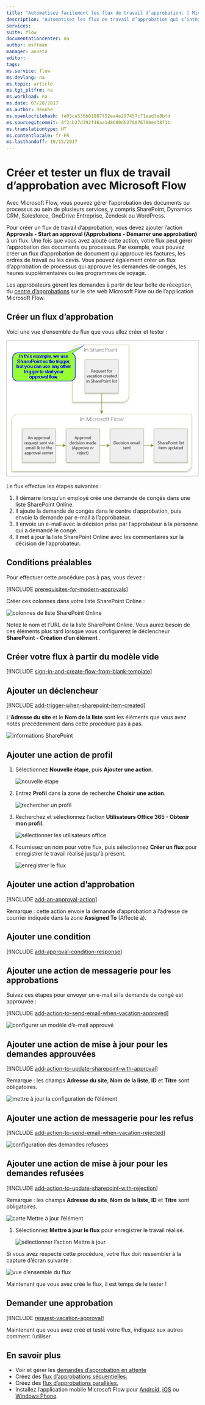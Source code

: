 ```yaml
---
title: "Automatisez facilement les flux de travail d’approbation. | Microsoft Docs"
description: "Automatisez les flux de travail d’approbation qui s’intègrent à SharePoint, Dynamics CRM, Salesforce, OneDrive Entreprise, Zendesk ou WordPress."
services: 
suite: flow
documentationcenter: na
author: msftman
manager: anneta
editor: 
tags: 
ms.service: flow
ms.devlang: na
ms.topic: article
ms.tgt_pltfrm: na
ms.workload: na
ms.date: 07/20/2017
ms.author: deonhe
ms.openlocfilehash: fe05ce536b61887f52ea4e297457c71ead3e8bfd
ms.sourcegitcommit: 4f2cb27d392f46aa1d8680d6278876780ed3871b
ms.translationtype: HT
ms.contentlocale: fr-FR
ms.lasthandoff: 10/15/2017
---
```

# <a name="create-and-test-an-approval-workflow-with-microsoft-flow"></a>Créer et tester un flux de travail d’approbation avec Microsoft Flow
Avec Microsoft Flow, vous pouvez gérer l’approbation des documents ou processus au sein de plusieurs services, y compris SharePoint, Dynamics CRM, Salesforce, OneDrive Entreprise, Zendesk ou WordPress.

Pour créer un flux de travail d’approbation, vous devez ajouter l’action **Approvals - Start an approval (Approbations - Démarrer une approbation)** à un flux. Une fois que vous avez ajouté cette action, votre flux peut gérer l’approbation des documents ou processus. Par exemple, vous pouvez créer un flux d’approbation de document qui approuve les factures, les ordres de travail ou les devis. Vous pouvez également créer un flux d’approbation de processus qui approuve les demandes de congés, les heures supplémentaires ou les programmes de voyage.

Les approbateurs gèrent les demandes à partir de leur boîte de réception, du [centre d’approbations](https://flow.microsoft.com/manage/approvals/received/) sur le site web Microsoft Flow ou de l’application Microsoft Flow.

## <a name="create-an-approval-flow"></a>Créer un flux d’approbation
Voici une vue d’ensemble du flux que vous allez créer et tester :

   ![vue d’ensemble du flux](./media/modern-approvals/create-flow-overview.png)

Le flux effectue les étapes suivantes :

1. Il démarre lorsqu’un employé crée une demande de congés dans une liste SharePoint Online.
2. Il ajoute la demande de congés dans le centre d’approbation, puis envoie la demande par e-mail à l’approbateur.
3. Il envoie un e-mail avec la décision prise par l’approbateur à la personne qui a demandé le congé.
4. Il met à jour la liste SharePoint Online avec les commentaires sur la décision de l’approbateur.

## <a name="prerequisites"></a>Conditions préalables
Pour effectuer cette procédure pas à pas, vous devez :

[!INCLUDE [prerequisites-for-modern-approvals](includes/prerequisites-for-modern-approvals.md)]

Créer ces colonnes dans votre liste SharePoint Online :

   ![colonnes de liste SharePoint Online](./media/modern-approvals/sharepoint-list-fields.png)

Notez le nom et l’URL de la liste SharePoint Online. Vous aurez besoin de ces éléments plus tard lorsque vous configurerez le déclencheur **SharePoint - Création d’un élément** .

## <a name="create-your-flow-from-the-blank-template"></a>Créer votre flux à partir du modèle vide
[!INCLUDE [sign-in-and-create-flow-from-blank-template](includes/sign-in-and-create-flow-from-blank-template.md)]

## <a name="add-a-trigger"></a>Ajouter un déclencheur
[!INCLUDE [add-trigger-when-sharepoint-item-created](includes/add-trigger-when-sharepoint-item-created.md)]

L’**Adresse du site** et le **Nom de la liste** sont les éléments que vous avez notés précédemment dans cette procédure pas à pas.

![informations SharePoint](./media/modern-approvals/select-sharepoint-site-info.png)

## <a name="add-a-profile-action"></a>Ajouter une action de profil
1. Sélectionnez **Nouvelle étape**, puis **Ajouter une action**.
   
    ![nouvelle étape](./media/modern-approvals/select-sharepoint-add-action.png)
2. Entrez **Profil** dans la zone de recherche **Choisir une action**.
   
    ![rechercher un profil](./media/modern-approvals/search-for-profile.png)
3. Recherchez et sélectionnez l’action **Utilisateurs Office 365 - Obtenir mon profil**.
   
    ![sélectionner les utilisateurs office](./media/modern-approvals/select-my-profile.png)
4. Fournissez un nom pour votre flux, puis sélectionnez **Créer un flux** pour enregistrer le travail réalisé jusqu'à présent.
   
    ![enregistrer le flux](./media/modern-approvals/save.png)

## <a name="add-an-approval-action"></a>Ajouter une action d’approbation
[!INCLUDE [add-an-approval-action](includes/add-an-approval-action.md)]

Remarque : cette action envoie la demande d’approbation à l’adresse de courrier indiquée dans la zone **Assigned To** (Affecté à).

## <a name="add-a-condition"></a>Ajouter une condition
[!INCLUDE [add-approval-condition-response](includes/add-approval-condition-response.md)]

## <a name="add-an-email-action-for-approvals"></a>Ajouter une action de messagerie pour les approbations
Suivez ces étapes pour envoyer un e-mail si la demande de congé est approuvée :

[!INCLUDE [add-action-to-send-email-when-vacation-approved](includes/add-action-to-send-email-when-vacation-approved.md)]

   ![configurer un modèle d’e-mail approuvé](./media/sequential-modern-approvals/yes-email-config.png)

## <a name="add-an-update-action-for-approved-requests"></a>Ajouter une action de mise à jour pour les demandes approuvées
[!INCLUDE [add-action-to-update-sharepoint-with-approval](includes/add-action-to-update-sharepoint-with-approval.md)]

Remarque : les champs **Adresse du site**, **Nom de la liste**, **ID** et **Titre** sont obligatoires.

![mettre à jour la configuration de l’élément](./media/modern-approvals/configure-update-item.png)

## <a name="add-an-email-action-for-rejections"></a>Ajouter une action de messagerie pour les refus
[!INCLUDE [add-action-to-send-email-when-vacation-rejected](includes/add-action-to-send-email-when-vacation-rejected.md)]

![configuration des demandes refusées](./media/modern-approvals/configure-rejected-email.png)

## <a name="add-update-action-for-rejected-requests"></a>Ajouter une action de mise à jour pour les demandes refusées
[!INCLUDE [add-action-to-update-sharepoint-with-rejection](includes/add-action-to-update-sharepoint-with-rejection.md)]

   Remarque : les champs **Adresse du site**, **Nom de la liste**, **ID** et **Titre** sont obligatoires.

![carte Mettre à jour l’élément](./media/modern-approvals/configure-update-item-no.png)

1. Sélectionnez **Mettre à jour le flux** pour enregistrer le travail réalisé.
   
    ![sélectionner l’action Mettre à jour](./media/modern-approvals/update.png)

Si vous avez respecté cette procédure, votre flux doit ressembler à la capture d’écran suivante :

![vue d’ensemble du flux](./media/modern-approvals/completed-flow.png)

Maintenant que vous avez créé le flux, il est temps de le tester !

## <a name="request-an-approval"></a>Demander une approbation
[!INCLUDE [request-vacation-approval](includes/request-vacation-approval.md)]

Maintenant que vous avez créé et testé votre flux, indiquez aux autres comment l’utiliser.

## <a name="learn-more"></a>En savoir plus
* Voir et gérer les [demandes d’approbation en attente](approve-reject-requests.md)
* Créez des [flux d’approbations séquentielles.](sequential-modern-approvals.md)
* Créez des [flux d’approbations parallèles.](parallel-modern-approvals.md)
* Installez l’application mobile Microsoft Flow pour [Android](https://aka.ms/flowmobiledocsandroid), [iOS](https://aka.ms/flowmobiledocsios) ou [Windows Phone](https://aka.ms/flowmobilewindows).

